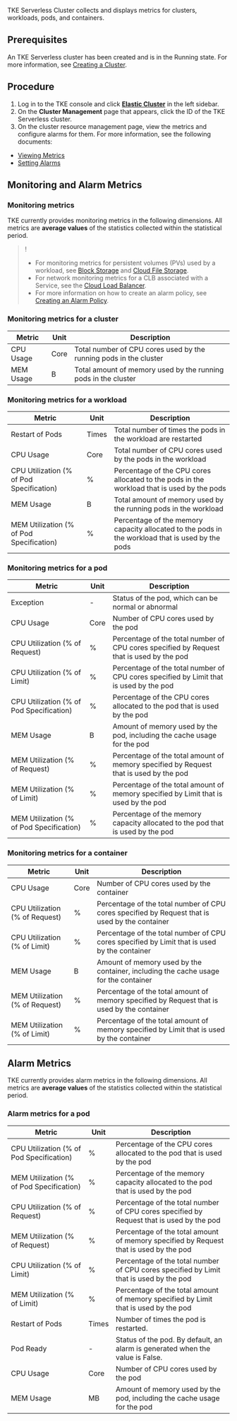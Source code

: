 TKE Serverless Cluster collects and displays metrics for clusters, workloads, pods, and containers.

## Prerequisites
An TKE Serverless cluster has been created and is in the Running state. For more information, see [Creating a Cluster](https://intl.cloud.tencent.com/document/product/457/34048).

## Procedure
1. Log in to the TKE console and click **[Elastic Cluster](https://console.cloud.tencent.com/tke2/ecluster)** in the left sidebar.
2. On the **Cluster Management** page that appears, click the ID of the TKE Serverless cluster.
3. On the cluster resource management page, view the metrics and configure alarms for them. For more information, see the following documents:
 - [Viewing Metrics](https://intl.cloud.tencent.com/document/product/457/30689)
 - [Setting Alarms](https://intl.cloud.tencent.com/document/product/457/30690)

## Monitoring and Alarm Metrics
### Monitoring metrics
TKE currently provides monitoring metrics in the following dimensions. All metrics are **average values** of the statistics collected within the statistical period.
>!
>- For monitoring metrics for persistent volumes (PVs) used by a workload, see [Block Storage](https://console.cloud.tencent.com/monitor/product/bs) and [Cloud File Storage](https://console.cloud.tencent.com/monitor/product/cfs).
>- For network monitoring metrics for a CLB associated with a Service, see the [Cloud Load Balancer](https://console.cloud.tencent.com/monitor/clb).
>- For more information on how to create an alarm policy, see [Creating an Alarm Policy](https://intl.cloud.tencent.com/document/product/248/38908).


### Monitoring metrics for a cluster

| Metric | Unit | Description |
| --------| ---- | -------------- |
| CPU Usage | Core | Total number of CPU cores used by the running pods in the cluster |
| MEM Usage | B | Total amount of memory used by the running pods in the cluster |

### Monitoring metrics for a workload

| Metric | Unit | Description |
| ---------------------------   | ---- | ------------------ |
| Restart of Pods | Times | Total number of times the pods in the workload are restarted |
| CPU Usage | Core | Total number of CPU cores used by the pods in the workload |
| CPU Utilization (% of Pod Specification) | % | Percentage of the CPU cores allocated to the pods in the workload that is used by the pods |
| MEM Usage | B | Total amount of memory used by the running pods in the workload |
| MEM Utilization (% of Pod Specification) | % | Percentage of the memory capacity allocated to the pods in the workload that is used by the pods |

### Monitoring metrics for a pod

| Metric | Unit | Description |
| ---------------------------   | ---- | ------------------ |
| Exception | - | Status of the pod, which can be normal or abnormal |
| CPU Usage | Core | Number of CPU cores used by the pod |
| CPU Utilization (% of Request) | % | Percentage of the total number of CPU cores specified by Request that is used by the pod |
| CPU Utilization (% of Limit) | % | Percentage of the total number of CPU cores specified by Limit that is used by the pod |
| CPU Utilization (% of Pod Specification) | % | Percentage of the CPU cores allocated to the pod that is used by the pod |
| MEM Usage | B | Amount of memory used by the pod, including the cache usage for the pod |
| MEM Utilization (% of Request) | % | Percentage of the total amount of memory specified by Request that is used by the pod |
| MEM Utilization (% of Limit) | % | Percentage of the total amount of memory specified by Limit that is used by the pod |
| MEM Utilization (% of Pod Specification) | % | Percentage of the memory capacity allocated to the pod that is used by the pod |

### Monitoring metrics for a container

| Metric | Unit | Description |
| ---------------------------   | ---- | ------------------ |
| CPU Usage | Core | Number of CPU cores used by the container |
| CPU Utilization (% of Request) | % | Percentage of the total number of CPU cores specified by Request that is used by the container |
| CPU Utilization (% of Limit) | % | Percentage of the total number of CPU cores specified by Limit that is used by the container |
| MEM Usage | B | Amount of memory used by the container, including the cache usage for the container |
| MEM Utilization (% of Request) | % | Percentage of the total amount of memory specified by Request that is used by the container |
| MEM Utilization (% of Limit) | % | Percentage of the total amount of memory specified by Limit that is used by the container |

## Alarm Metrics

TKE currently provides alarm metrics in the following dimensions. All metrics are **average values** of the statistics collected within the statistical period.

### Alarm metrics for a pod

| Metric | Unit | Description |
| ---------------------------   | ---- | ------------------ |
| CPU Utilization (% of Pod Specification) | % | Percentage of the CPU cores allocated to the pod that is used by the pod |
| MEM Utilization (% of Pod Specification) | % | Percentage of the memory capacity allocated to the pod that is used by the pod |
| CPU Utilization (% of Request) | % | Percentage of the total number of CPU cores specified by Request that is used by the pod |
| MEM Utilization (% of Request) | % | Percentage of the total amount of memory specified by Request that is used by the pod |
| CPU Utilization (% of Limit) | % | Percentage of the total number of CPU cores specified by Limit that is used by the pod |
| MEM Utilization (% of Limit) | % | Percentage of the total amount of memory specified by Limit that is used by the pod |
| Restart of Pods | Times | Number of times the pod is restarted. |
| Pod Ready | - | Status of the pod. By default, an alarm is generated when the value is False. |
| CPU Usage | Core | Number of CPU cores used by the pod |
| MEM Usage | MB | Amount of memory used by the pod, including the cache usage for the pod |
